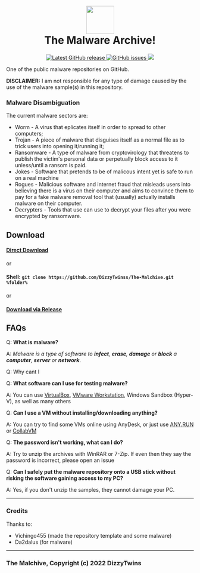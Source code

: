 <h1 align="center">
  <br>
  <img src=https://img.icons8.com/fluency/nuclear width="75">
  <br>
  The Malware Archive!
  <br>
</h1>
<p align="center">
<a href="https://github.com/DizzyTwinss/The-Malchive/releases/tag/Malware">
<img alt="Latest GitHub release" src="https://img.shields.io/github/release/Vichingo455/MalwareDatabase.svg?style=flat-square" />
</a>
<a href="https://github.com/DizzyTwinss/The-Malchive/issues">
<img src="https://img.shields.io/github/issues-raw/Vichingo455/MalwareDatabase.svg?style=flat-square&logo=github&logoColor=white"
alt="GitHub issues">
 </a>
<a href=https://github.com/DizzyTwinss/The-Malchive/pulse><img src=https://img.shields.io/github/repo-size/Vichingo455/MalwareDatabase?style=flat-square&logo=GitHub&logoColor=white&color=ff8f00></a>
  
One of the public malware repositories on GitHub.

**DISCLAIMER:** I am not responsible for any type of damage caused by the use of the malware sample(s) in this repository.

### Malware Disambiguation
The current malware sectors are:
- Worm - A virus that eplicates itself in order to spread to other computers;
- Trojan - A piece of malware that disguises itself as a normal file as to trick users into opening it/running it;
- Ransomware - A type of malware from cryptovirology that threatens to publish the victim's personal data or perpetually block access to it unless/until a ransom is paid.
- Jokes - Software that pretends to be of malicous intent yet is safe to run on a real machine
- Rogues - Malicious software and internet fraud that misleads users into believing there is a virus on their computer and aims to convince them to pay for a fake malware removal tool that (usually) actually installs malware on their computer.
- Decrypters - Tools that use can use to decrypt your files after you were encrypted by ransomware.

## Download

#### [Direct Download](https://github.com/DizzyTwinss/The-Malchive/releases/download/Malware/The.Malware.Archive.7z)

or

#### Shell: `git clone https://github.com/DizzyTwinss/The-Malchive.git %folder%`

or

#### [Download via Release](https://github.com/DizzyTwinss/The-Malchive/releases/tag/Malware)

## FAQs
Q: **What is malware?**

A: *Malware is a type of software to **infect**, **erase**, **damage** or **block** a **computer**, **server** or **network***.

Q: Why cant I 

Q: **What software can I use for testing malware?**

A: You can use [VirtualBox](https://virtualbox.org), [VMware Workstation](https://www.vmware.com/it/products/workstation-pro.html), Windows Sandbox (Hyper-V), as well as many others

Q: **Can I use a VM without installing/downloading anything?**

A: You can try to find some VMs online using AnyDesk, or just use [ANY.RUN](https://app.any.run) or [CollabVM](https://computernewb.com/collab-vm/)

Q: **The password isn't working, what can I do?**

A: Try to unzip the archives with WinRAR or 7-Zip. If even then they say the password is incorrect, please open an issue

Q: **Can I safely put the malware repository onto a USB stick without risking the software gaining access to my PC?**

A: Yes, if you don't unzip the samples, they cannot damage your PC.

---

### Credits
Thanks to:
- Vichingo455 (made the repository template and some malware)
- Da2dalus (for malware)

---

### The Malchive, Copyright (c) 2022 DizzyTwins

